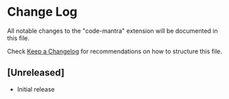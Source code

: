 # Change Log

All notable changes to the "code-mantra" extension will be documented in this file.

Check [Keep a Changelog](http://keepachangelog.com/) for recommendations on how to structure this file.

## [Unreleased]

- Initial release